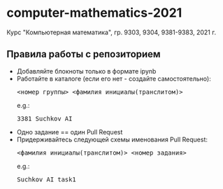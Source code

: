 # computer-mathematics-2021
Курс "Компьютерная математика", гр. 9303, 9304, 9381-9383, 2021 г.
## Правила работы с репозиторием
  * Добавляйте блокноты только в формате ipynb
  * Работайте в каталоге (если его нет - создайте самостоятельно): <pre><номер группы>_<фамилия_инициалы(транслитом)></pre> e.g.: <pre>3381_Suchkov_AI</pre>
  * Одно задание == один Pull Request
  * Придерживайтесь следующей схемы именования Pull Request: <pre><фамилия_инициалы(транслитом)>_<номер_задания></pre> e.g.: <pre>Suchkov_AI_task1</pre>
  
